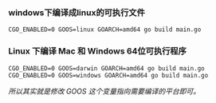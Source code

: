 ### windows下编译成linux的可执行文件
```
CGO_ENABLED=0 GOOS=linux GOARCH=amd64 go build main.go
```

### Linux 下编译 Mac 和 Windows 64位可执行程序
```
CGO_ENABLED=0 GOOS=darwin GOARCH=amd64 go build main.go
CGO_ENABLED=0 GOOS=windows GOARCH=amd64 go build main.go
```

*所以其实就是修改 GOOS 这个变量指向需要编译的平台即可。*


